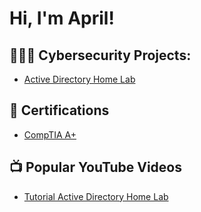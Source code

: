 <h1>Hi, I'm April!</h1>

<h2>👩🏾‍💻 Cybersecurity Projects:</h2>

  - [Active Directory Home Lab](url)

<h2>📄 Certifications</h2>

- [CompTIA A+](https://www.credly.com/badges/a9085b29-3075-4f2f-9b0f-be0058697c61/public_url)

<h2>📺 Popular YouTube Videos</h2>

- [Tutorial Active Directory Home Lab](url)


